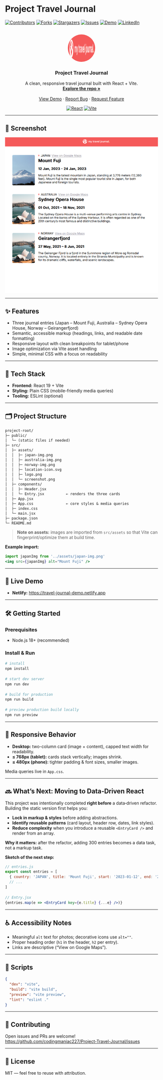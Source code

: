 # Project Travel Journal

<!-- PROJECT SHIELDS -->
[![Contributors][contributors-shield]][contributors-url]
[![Forks][forks-shield]][forks-url]
[![Stargazers][stars-shield]][stars-url]
[![Issues][issues-shield]][issues-url]
[![Demo][demo-shield]][demo-url]
[![LinkedIn][linkedin-shield]][linkedin-url]

<!-- PROJECT LOGO -->
<br />
<div align="center">
  <a href="https://github.com/codingmaniac227/Project-Travel-Journal">
    <img src="src/assets/logo.png" alt="Logo" width="90" height="90" style="border-radius:50%">
  </a>

  <h3 align="center">Project Travel Journal</h3>

  <p align="center">
    A clean, responsive travel journal built with React + Vite.
    <br />
    <a href="https://github.com/codingmaniac227/Project-Travel-Journal"><strong>Explore the repo »</strong></a>
    <br />
    <br />
    <a href="https://travel-journal-demo.netlify.app">View Demo</a>
    ·
    <a href="https://github.com/codingmaniac227/Project-Travel-Journal/issues">Report Bug</a>
    ·
    <a href="https://github.com/codingmaniac227/Project-Travel-Journal/issues">Request Feature</a>
  </p>
</div>

<p align="center">
  <a href="https://react.dev/"><img src="https://img.shields.io/badge/React-20232A?style=for-the-badge&logo=react&logoColor=61DAFB" alt="React"></a>
  <a href="https://vitejs.dev/"><img src="https://img.shields.io/badge/Vite-646CFF?style=for-the-badge&logo=vite&logoColor=FFD62E" alt="Vite"></a>
</p>

---

## 📸 Screenshot

<p align="center">
  <img src="src/assets/screenshot.png" alt="App Screenshot" width="720">
</p>

---

## ✨ Features

- Three journal entries (Japan – Mount Fuji, Australia – Sydney Opera House, Norway – Geirangerfjord)
- Semantic, accessible markup (headings, links, and readable date formatting)
- Responsive layout with clean breakpoints for tablet/phone
- Image optimization via Vite asset handling
- Simple, minimal CSS with a focus on readability

---

## 🚀 Tech Stack

- **Frontend:** React 19 + Vite
- **Styling:** Plain CSS (mobile-friendly media queries)
- **Tooling:** ESLint (optional)

---

## 🗂 Project Structure

```
project-root/
├─ public/
│  └─ (static files if needed)
├─ src/
│  ├─ assets/
│  │  ├─ japan-img.png
│  │  ├─ australia-img.png
│  │  ├─ norway-img.png
│  │  ├─ location-icon.svg
│  │  ├─ logo.png
│  │  └─ screenshot.png
│  ├─ components/
│  │  ├─ Header.jsx
│  │  └─ Entry.jsx          ← renders the three cards
│  ├─ App.jsx
│  ├─ App.css               ← core styles & media queries
│  ├─ index.css
│  └─ main.jsx
├─ package.json
└─ README.md
```

> **Note on assets:** images are imported from `src/assets` so that Vite can fingerprint/optimize them at build time.

**Example import:**

```jsx
import japanImg from '../assets/japan-img.png'
<img src={japanImg} alt="Mount Fuji" />
```

---

## 🧭 Live Demo

- **Netlify:** https://travel-journal-demo.netlify.app

---

## 🛠 Getting Started

### Prerequisites
- Node.js 18+ (recommended)

### Install & Run
```bash
# install
npm install

# start dev server
npm run dev

# build for production
npm run build

# preview production build locally
npm run preview
```

---

## 📐 Responsive Behavior

- **Desktop:** two-column card (image + content), capped text width for readability.
- **≤ 768px (tablet):** cards stack vertically; images shrink.
- **≤ 480px (phone):** tighter padding & font sizes, smaller images.

Media queries live in `App.css`.

---

## 🔜 What’s Next: Moving to Data‑Driven React

This project was intentionally completed **right before** a data‑driven refactor. Building the static version first helps you:

- **Lock in markup & styles** before adding abstractions.
- **Identify reusable patterns** (card layout, header row, dates, link styles).
- **Reduce complexity** when you introduce a reusable `<EntryCard />` and render from an array.

**Why it matters:** after the refactor, adding 300 entries becomes a data task, not a markup task.

**Sketch of the next step:**
```jsx
// entries.js
export const entries = [
  { country: 'JAPAN', title: 'Mount Fuji', start: '2023-01-12', end: '2023-01-24', ... },
  // ...
]

// Entry.jsx
{entries.map(e => <EntryCard key={e.title} {...e} />)}
```

---

## ♿ Accessibility Notes

- Meaningful `alt` text for photos; decorative icons use `alt=""`.
- Proper heading order (`h1` in the header, `h2` per entry).
- Links are descriptive (“View on Google Maps”).

---

## 🧹 Scripts

```json
{
  "dev": "vite",
  "build": "vite build",
  "preview": "vite preview",
  "lint": "eslint ."
}
```

---

## 🤝 Contributing

Open issues and PRs are welcome!  
https://github.com/codingmaniac227/Project-Travel-Journal/issues

---

## 📄 License

MIT — feel free to reuse with attribution.

<!-- MARKDOWN LINKS & IMAGES -->
[contributors-shield]: https://img.shields.io/github/contributors/codingmaniac227/Project-Travel-Journal?style=for-the-badge
[contributors-url]: https://github.com/codingmaniac227/Project-Travel-Journal/graphs/contributors
[forks-shield]: https://img.shields.io/github/forks/codingmaniac227/Project-Travel-Journal?style=for-the-badge
[forks-url]: https://github.com/codingmaniac227/Project-Travel-Journal/network/members
[stars-shield]: https://img.shields.io/github/stars/codingmaniac227/Project-Travel-Journal?style=for-the-badge
[stars-url]: https://github.com/codingmaniac227/Project-Travel-Journal/stargazers
[issues-shield]: https://img.shields.io/github/issues/codingmaniac227/Project-Travel-Journal?style=for-the-badge
[issues-url]: https://github.com/codingmaniac227/Project-Travel-Journal/issues
[demo-shield]: https://img.shields.io/website?url=https%3A%2F%2Ftravel-journal-demo.netlify.app&label=demo&up_color=brightgreen&up_message=online&down_message=offline&style=for-the-badge
[demo-url]: https://travel-journal-demo.netlify.app
[linkedin-shield]: https://img.shields.io/badge/-LinkedIn-black.svg?style=for-the-badge&logo=linkedin&colorB=555
[linkedin-url]: https://www.linkedin.com/in/marquise-davis/
